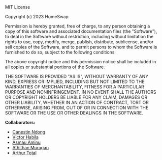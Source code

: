MIT License

Copyright (c) 2023 HomeSwap

Permission is hereby granted, free of charge, to any person obtaining a copy
of this software and associated documentation files (the "Software"), to deal
in the Software without restriction, including without limitation the rights
to use, copy, modify, merge, publish, distribute, sublicense, and/or sell
copies of the Software, and to permit persons to whom the Software is
furnished to do so, subject to the following conditions:

The above copyright notice and this permission notice shall be included in all
copies or substantial portions of the Software.

THE SOFTWARE IS PROVIDED "AS IS", WITHOUT WARRANTY OF ANY KIND, EXPRESS OR
IMPLIED, INCLUDING BUT NOT LIMITED TO THE WARRANTIES OF MERCHANTABILITY,
FITNESS FOR A PARTICULAR PURPOSE AND NONINFRINGEMENT. IN NO EVENT SHALL THE
AUTHORS OR COPYRIGHT HOLDERS BE LIABLE FOR ANY CLAIM, DAMAGES OR OTHER
LIABILITY, WHETHER IN AN ACTION OF CONTRACT, TORT OR OTHERWISE, ARISING FROM,
OUT OF OR IN CONNECTION WITH THE SOFTWARE OR THE USE OR OTHER DEALINGS IN THE
SOFTWARE.

**Collaborators:**

- [Canestin Ndong](https://github.com/Canestin) <br>
- [Victor Habila](https://github.com/victorhabila) <br>
- [Asmau Aminu](https://github.com/asam62) <br>
- [Athithan Murugan](https://github.com/athithanmurugan) <br>
- [Arthur Total](https://github.com/arthurtotalite)
